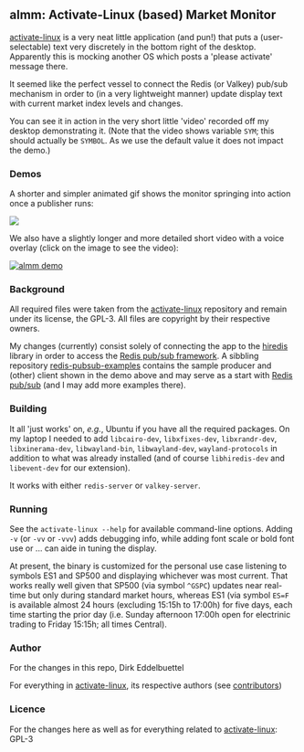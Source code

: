 ## almm: Activate-Linux (based) Market Monitor

[activate-linux][activate linux] is a very neat little application (and pun!) that puts a
(user-selectable) text very discretely in the bottom right of the desktop. Apparently this is
mocking another OS which posts a 'please activate' message there.

It seemed like the perfect vessel to connect the Redis (or Valkey) pub/sub mechanism in order to (in
a very lightweight manner) update display text with current market index levels and changes. 

You can see it in action in the very short little 'video' recorded off my desktop demonstrating it.
(Note that the video shows variable `SYM`; this should actually be `SYMBOL`. As we use the default
value it does not impact the demo.)

### Demos

A shorter and simpler animated gif shows the monitor springing into action once a publisher runs:

![](https://eddelbuettel.github.io/images/2025-06-12/almm_publisher_dot_r_demo_%202025-06-12_08-30.gif)

We also have a slightly longer and more detailed short video with a voice overlay (click on the image to see the video):

[![almm demo](https://img.youtube.com/vi/oCjd_qgMM1U/0.jpg)](https://www.youtube.com/watch?v=oCjd_qgMM1U)

### Background

All required files were taken from the [activate-linux][activate linux] repository and remain under
its license, the GPL-3.  All files are copyright by their respective owners.

My changes (currently) consist solely of connecting the app to the [hiredis][hiredis] library in
order to access the [Redis pub/sub framework][pub sub]. A sibbling repository
[redis-pubsub-examples][pub sub examples] contains the sample producer and (other) client shown in
the demo above and may serve as a start with [Redis pub/sub][pub sub] (and I may add more examples
there).

### Building

It all 'just works' on, _e.g._, Ubuntu if you have all the required packages. On my laptop I needed
to add `libcairo-dev`, `libxfixes-dev`, `libxrandr-dev`, `libxinerama-dev`, `libwayland-bin`,
`libwayland-dev`, `wayland-protocols` in addition to what was already installed (and of course
`libhiredis-dev` and `libevent-dev` for our extension).

It works with either `redis-server` or `valkey-server`.

### Running

See the `activate-linux --help` for available command-line options. Adding `-v` (or `-vv` or `-vvv`)
adds debugging info, while adding font scale or bold font use or ... can aide in tuning the display.

At present, the binary is customized for the personal use case listening to symbols ES1 and SP500
and displaying whichever was most current. That works really well given that SP500 (via symbol
`^GSPC`) updates near real-time but only during standard market hours, whereas ES1 (via symbol
`ES=F` is available almost 24 hours (excluding 15:15h to 17:00h) for five days, each time starting
the prior day (i.e. Sunday afternoon 17:00h open for electrinic trading to Friday 15:15h; all times
Central).

### Author

For the changes in this repo, Dirk Eddelbuettel

For everything in [activate-linux][activate linux], its respective authors (see [contributors][al
authors])

### Licence

For the changes here as well as for everything related to [activate-linux][activate linux]: GPL-3


[activate linux]: https://github.com/MrGlockenspiel/activate-linux
[hiredis]: https://github.com/redis/hiredis
[pub sub]: https://redis.io/docs/latest/develop/interact/pubsub/
[pub sub examples]: https://github.com/eddelbuettel/redis-pubsub-examples
[al authors]: https://github.com/MrGlockenspiel/activate-linux/graphs/contributors
